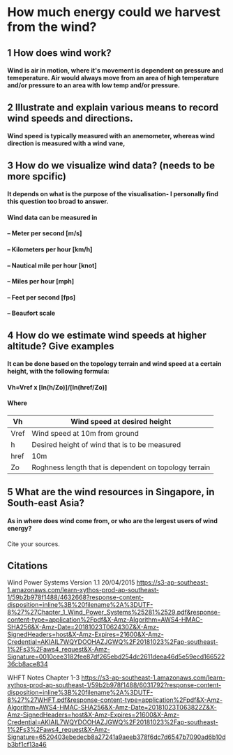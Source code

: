 # How much energy could we harvest from the wind?  

## 1 How does wind work?
#### Wind is air in motion, where it's movement is dependent on pressure and temeperature. Air would always move from an area of              high temperature and/or pressure to an area with low temp and/or pressure. 
   
## 2 Illustrate and explain various means to record wind speeds and directions.     
#### Wind speed is typically measured with an anemometer, whereas wind direction is measured with a wind vane, 


      
## 3 How do we visualize wind data?  (needs to be more spcific)
#### It depends on what is the purpose of the visualisation- I personally find this question too broad to answer.
#### Wind data can be measured in
####  – Meter per second [m/s]
####  – Kilometers per hour [km/h]
####  – Nautical mile per hour [knot]
####  – Miles per hour [mph]
####  – Feet per second [fps]
####  – Beaufort scale


## 4 How do we estimate wind speeds at higher altitude?  Give examples
#### It can be done based on the topology terrain and wind speed at a certain height, with the following formula:
####  Vh=Vref x [ln(h/Zo)]/[ln(href/Zo)]
####  Where
| Vh   | Wind speed at desired height |
| --- | --- |
| Vref | Wind speed at 10m from ground |
| h | Desired height of wind that is to be measured |
| href | 10m |
| Zo | Roghness length that is dependent on topology terrain |


## 5 What are the wind resources in Singapore, in South-east Asia?
#### As in where does wind come from, or who are the lergest users of wind energy?
Cite your sources.


   

      
      

   
   
## Citations
Wind Power Systems Version 1.1 20/04/2015
https://s3-ap-southeast-1.amazonaws.com/learn-xythos-prod-ap-southeast-1/59b2b978f1488/4632668?response-content-disposition=inline%3B%20filename%2A%3DUTF-8%27%27Chapter_1_Wind_Power_Systems%25281%2529.pdf&response-content-type=application%2Fpdf&X-Amz-Algorithm=AWS4-HMAC-SHA256&X-Amz-Date=20181023T062430Z&X-Amz-SignedHeaders=host&X-Amz-Expires=21600&X-Amz-Credential=AKIAIL7WQYDOOHAZJGWQ%2F20181023%2Fap-southeast-1%2Fs3%2Faws4_request&X-Amz-Signature=0010cee3182fee87df265ebd254dc2611deea46d5e59ecd16652236cb8ace834

WHFT Notes Chapter 1-3
https://s3-ap-southeast-1.amazonaws.com/learn-xythos-prod-ap-southeast-1/59b2b978f1488/6031792?response-content-disposition=inline%3B%20filename%2A%3DUTF-8%27%27WHFT.pdf&response-content-type=application%2Fpdf&X-Amz-Algorithm=AWS4-HMAC-SHA256&X-Amz-Date=20181023T063822Z&X-Amz-SignedHeaders=host&X-Amz-Expires=21600&X-Amz-Credential=AKIAIL7WQYDOOHAZJGWQ%2F20181023%2Fap-southeast-1%2Fs3%2Faws4_request&X-Amz-Signature=6520403ebedecb8a27241a9aeeb378f6dc7d6547b7090ad6b10db3bf1cf13a46
